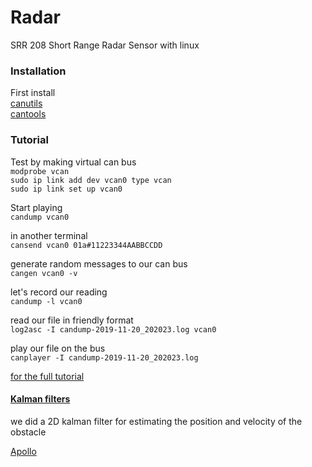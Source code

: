# Radar
SRR 208 Short Range Radar Sensor with linux<br/>


### Installation
First install<br/>
[canutils](https://github.com/linux-can/can-utils)<br/>
[cantools](https://cantools.readthedocs.io/en/latest/#the-monitor-subcommand)<br/>

### Tutorial
Test by making virtual can bus<br/>
`modprobe vcan`<br/>
`sudo ip link add dev vcan0 type vcan`<br/>
`sudo ip link set up vcan0`<br/>

Start playing<br/>
`candump vcan0`<br/>

in another terminal<br/>
`cansend vcan0 01a#11223344AABBCCDD`<br/>


generate random messages to our can bus<br/>
`cangen vcan0 -v`<br/>

let's record our reading<br/>
`candump -l vcan0`<br/>

read our file in friendly format<br/>
`log2asc -I candump-2019-11-20_202023.log vcan0`<br/>

play our file on the bus<br/>
`canplayer -I candump-2019-11-20_202023.log`<br/>


[for the full tutorial](https://sgframework.readthedocs.io/en/latest/cantutorial.html) <br/>

#### [Kalman filters](http://web.mit.edu/kirtley/kirtley/binlustuff/literature/control/Kalman%20filter.pdf)
we did a 2D kalman filter for estimating the position and velocity of the obstacle<br/>

[Apollo](https://github.com/ApolloAuto/apollo)<br/>
